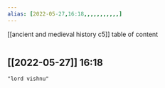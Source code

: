 ```yaml
---
alias: [2022-05-27,16:18,,,,,,,,,,,]
---
```

[[ancient and medieval history c5]]
table of content
```toc
```

[[2022-05-27]] 16:18
- 
```query
"lord vishnu"
```